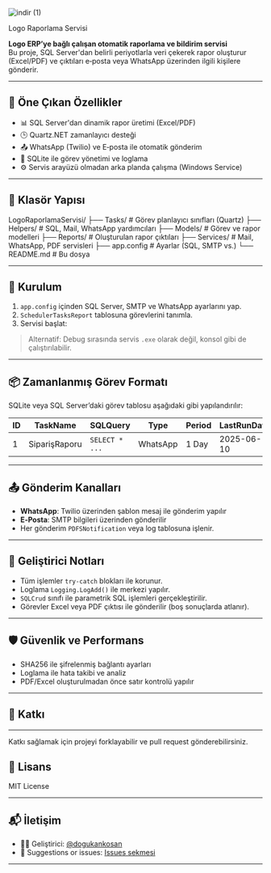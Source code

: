 
![indir (1)](https://github.com/user-attachments/assets/3d950bcd-8e45-4998-a106-f34cf835de75)

Logo Raporlama Servisi

**Logo ERP’ye bağlı çalışan otomatik raporlama ve bildirim servisi**  
Bu proje, SQL Server'dan belirli periyotlarla veri çekerek rapor oluşturur (Excel/PDF) ve çıktıları e‑posta veya WhatsApp üzerinden ilgili kişilere gönderir.

---

## 🚀 Öne Çıkan Özellikler

- 📊 SQL Server'dan dinamik rapor üretimi (Excel/PDF)
- 🕒 Quartz.NET zamanlayıcı desteği
- 📤 WhatsApp (Twilio) ve E‑posta ile otomatik gönderim
- 🧠 SQLite ile görev yönetimi ve loglama
- ⚙️ Servis arayüzü olmadan arka planda çalışma (Windows Service)

---

## 📂 Klasör Yapısı

LogoRaporlamaServisi/
├── Tasks/ # Görev planlayıcı sınıfları (Quartz)
├── Helpers/ # SQL, Mail, WhatsApp yardımcıları
├── Models/ # Görev ve rapor modelleri
├── Reports/ # Oluşturulan rapor çıktıları
├── Services/ # Mail, WhatsApp, PDF servisleri
├── app.config # Ayarlar (SQL, SMTP vs.)
└── README.md # Bu dosya

---

## 🔧 Kurulum

1. `app.config` içinden SQL Server, SMTP ve WhatsApp ayarlarını yap.
2. `SchedulerTasksReport` tablosuna görevlerini tanımla.
3. Servisi başlat:


> Alternatif: Debug sırasında servis `.exe` olarak değil, konsol gibi de çalıştırılabilir.

---

## 📦 Zamanlanmış Görev Formatı

SQLite veya SQL Server’daki görev tablosu aşağıdaki gibi yapılandırılır:

| ID | TaskName     | SQLQuery        | Type     | Period | LastRunDate |
|----|--------------|------------------|----------|--------|-------------|
| 1  | SiparişRaporu | `SELECT * ...` | WhatsApp | 1 Day  | 2025-06-10  |

---

## 📤 Gönderim Kanalları

- **WhatsApp**: Twilio üzerinden şablon mesaj ile gönderim yapılır  
- **E‑Posta**: SMTP bilgileri üzerinden gönderilir  
- Her gönderim `PDFSNotification` veya log tablosuna işlenir.

---

## 🧪 Geliştirici Notları

- Tüm işlemler `try-catch` blokları ile korunur.
- Loglama `Logging.LogAdd()` ile merkezi yapılır.
- `SQLCrud` sınıfı ile parametrik SQL işlemleri gerçekleştirilir.
- Görevler Excel veya PDF çıktısı ile gönderilir (boş sonuçlarda atlanır).

---

## 🛡️ Güvenlik ve Performans

- SHA256 ile şifrelenmiş bağlantı ayarları
- Loglama ile hata takibi ve analiz
- PDF/Excel oluşturulmadan önce satır kontrolü yapılır

---

## 🤝 Katkı

---

Katkı sağlamak için projeyi forklayabilir ve pull request gönderebilirsiniz.
## 📄 Lisans

MIT License

---

## 📬 İletişim

- 👨‍💻 Geliştirici: [@dogukankosan](https://github.com/dogukankosan)  
- 🐞 Suggestions or issues: [Issues sekmesi](https://github.com/dogukankosan/LogoWhatsappEntegrasyon/issues)

---

